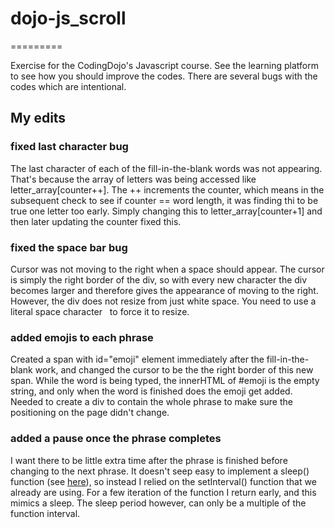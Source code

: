 # dojo-js_scroll
=========

Exercise for the CodingDojo's Javascript course.  See the learning platform to see how you should improve the codes.  There are several bugs with the codes which are intentional. 

## My edits
### fixed last character bug
The last character of each of the fill-in-the-blank words was not appearing. That's because the array of letters was being accessed like letter_array[counter++]. The ++ increments the counter, which means in the subsequent check to see if counter == word length, it was finding thi to be true one letter too early. Simply changing this to letter_array[counter+1] and then later updating the counter fixed this. 

### fixed the space bar bug 
Cursor was not moving to the right when a space should appear. The cursor is simply the right border of the div, so with every new character the div becomes larger and therefore gives the appearance of moving to the right. However, the div does not resize from just white space. You need to use a literal space character &nbsp; to force it to resize.

### added emojis to each phrase
Created a span with id="emoji" element immediately after the fill-in-the-blank work, and changed the cursor to be the the right border of this new span. While the word is being typed, the innerHTML of #emoji is the empty string, and only when the word is finished does the emoji get added. Needed to create a div to contain the whole phrase to make sure the positioning on the page didn't change.

### added a pause once the phrase completes
I want there to be little extra time after the phrase is finished before changing to the next phrase. It doesn't seep easy to implement a sleep() function (see [here](stackoverflow.com/questions/951021/what-is-the-javascript-version-of-sleep)), so instead I relied on the setInterval() function that we already are using. For a few iteration of the function I return early, and this mimics a sleep. The sleep period however, can only be a multiple of the function interval. 